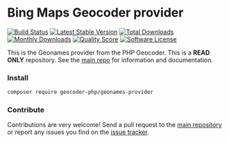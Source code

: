 # Bing Maps Geocoder provider
[![Build Status](https://travis-ci.org/geocoder-php/geonames-provider.svg?branch=master)](http://travis-ci.org/geocoder-php/geonames-provider)
[![Latest Stable Version](https://poser.pugx.org/geocoder-php/geonames-provider/v/stable)](https://packagist.org/packages/geocoder-php/geonames-provider)
[![Total Downloads](https://poser.pugx.org/geocoder-php/geonames-provider/downloads)](https://packagist.org/packages/geocoder-php/geonames-provider)
[![Monthly Downloads](https://poser.pugx.org/geocoder-php/geonames-provider/d/monthly.png)](https://packagist.org/packages/geocoder-php/geonames-provider)
[![Quality Score](https://img.shields.io/scrutinizer/g/geocoder-php/geonames-provider.svg?style=flat-square)](https://scrutinizer-ci.com/g/geocoder-php/geonames-provider)
[![Software License](https://img.shields.io/badge/license-MIT-brightgreen.svg?style=flat-square)](LICENSE)

This is the Geonames provider from the PHP Geocoder. This is a **READ ONLY** repository. See the
[main repo](https://github.com/geocoder-php/Geocoder) for information and documentation. 

### Install

```bash
composer require geocoder-php/geonames-provider
```

### Contribute

Contributions are very welcome! Send a pull request to the [main repository](https://github.com/geocoder-php/Geocoder) or 
report any issues you find on the [issue tracker](https://github.com/geocoder-php/Geocoder/issues).
